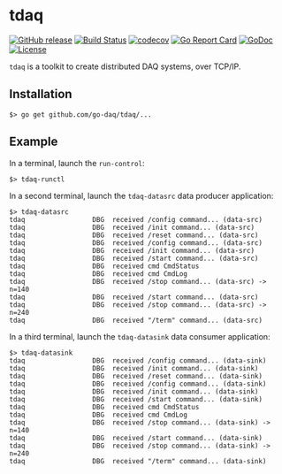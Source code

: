 # tdaq

[![GitHub release](https://img.shields.io/github/release/go-daq/tdaq.svg)](https://github.com/go-daq/tdaq/releases)
[![Build Status](https://travis-ci.org/go-daq/tdaq.svg?branch=master)](https://travis-ci.org/go-daq/tdaq)
[![codecov](https://codecov.io/gh/go-daq/tdaq/branch/master/graph/badge.svg)](https://codecov.io/gh/go-daq/tdaq)
[![Go Report Card](https://goreportcard.com/badge/github.com/go-daq/tdaq)](https://goreportcard.com/report/github.com/go-daq/tdaq)
[![GoDoc](https://godoc.org/github.com/go-daq/tdaq?status.svg)](https://godoc.org/github.com/go-daq/tdaq)
[![License](https://img.shields.io/badge/License-BSD--3-blue.svg)](https://github.com/go-daq/tdaq/license)

`tdaq` is a toolkit to create distributed DAQ systems, over TCP/IP.

## Installation

```
$> go get github.com/go-daq/tdaq/...
```

## Example

In a terminal, launch the `run-control`:

```
$> tdaq-runctl
```

In a second terminal, launch the `tdaq-datasrc` data producer application:

```
$> tdaq-datasrc
tdaq                 DBG  received /config command... (data-src)
tdaq                 DBG  received /init command... (data-src)
tdaq                 DBG  received /reset command... (data-src)
tdaq                 DBG  received /config command... (data-src)
tdaq                 DBG  received /init command... (data-src)
tdaq                 DBG  received /start command... (data-src)
tdaq                 DBG  received cmd CmdStatus
tdaq                 DBG  received cmd CmdLog
tdaq                 DBG  received /stop command... (data-src) -> n=140
tdaq                 DBG  received /start command... (data-src)
tdaq                 DBG  received /stop command... (data-src) -> n=240
tdaq                 DBG  received "/term" command... (data-src)
```

In a third terminal, launch the `tdaq-datasink` data consumer application:

```
$> tdaq-datasink
tdaq                 DBG  received /config command... (data-sink)
tdaq                 DBG  received /init command... (data-sink)
tdaq                 DBG  received /reset command... (data-sink)
tdaq                 DBG  received /config command... (data-sink)
tdaq                 DBG  received /init command... (data-sink)
tdaq                 DBG  received /start command... (data-sink)
tdaq                 DBG  received cmd CmdStatus
tdaq                 DBG  received cmd CmdLog
tdaq                 DBG  received /stop command... (data-sink) -> n=140
tdaq                 DBG  received /start command... (data-sink)
tdaq                 DBG  received /stop command... (data-sink) -> n=240
tdaq                 DBG  received "/term" command... (data-sink)
```

